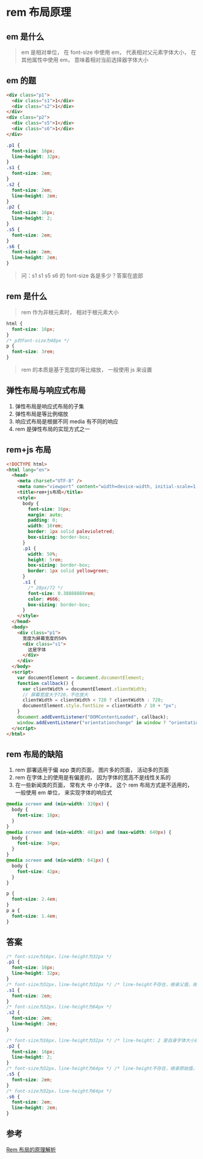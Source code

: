 # rem 布局原理

## em 是什么

> em 是相对单位， 在 font-size 中使用 em， 代表相对父元素字体大小， 在其他属性中使用 em， 意味着相对当前选择器字体大小

## em 的题

```html
<div class="p1">
  <div class="s1">1</div>
  <div class="s2">1</div>
</div>
<div class="p2">
  <div class="s5">1</div>
  <div class="s6">1</div>
</div>
```

```css
.p1 {
  font-size: 16px;
  line-height: 32px;
}
.s1 {
  font-size: 2em;
}
.s2 {
  font-size: 2em;
  line-height: 2em;
}
.p2 {
  font-size: 16px;
  line-height: 2;
}
.s5 {
  font-size: 2em;
}
.s6 {
  font-size: 2em;
  line-height: 2em;
}
```

> 问：s1 s1 s5 s6 的 font-size 各是多少？答案在底部

## rem 是什么

> rem 作为非根元素时， 相对于根元素大小

```css
html {
  font-size: 16px;
}
/* p的font-size为48px */
p {
  font-size: 3rem;
}
```

> rem 的本质是基于宽度的等比缩放， 一般使用 js 来设置

## 弹性布局与响应式布局

1. 弹性布局是响应式布局的子集
2. 弹性布局是等比例缩放
3. 响应式布局是根据不同 media 有不同的响应
4. rem 是弹性布局的实现方式之一

## rem+js 布局

```html
<!DOCTYPE html>
<html lang="en">
  <head>
    <meta charset="UTF-8" />
    <meta name="viewport" content="width=device-width, initial-scale=1, maximum-scale=1" />
    <title>rem+js布局</title>
    <style>
      body {
        font-size: 16px;
        margin: auto;
        padding: 0;
        width: 10rem;
        border: 1px solid palevioletred;
        box-sizing: border-box;
      }
      .p1 {
        width: 50%;
        height: 5rem;
        box-sizing: border-box;
        border: 1px solid yellowgreen;
      }
      .s1 {
        /* 28px/72 */
        font-size: 0.38888888rem;
        color: #666;
        box-sizing: border-box;
      }
    </style>
  </head>
  <body>
    <div class="p1">
      宽度为屏幕宽度的50%
      <div class="s1">
        这是字体
      </div>
    </div>
  </body>
  <script>
    var documentElement = document.documentElement;
    function callback() {
      var clientWidth = documentElement.clientWidth;
      // 屏幕宽度大于720，不在放大
      clientWidth = clientWidth < 720 ? clientWidth : 720;
      documentElement.style.fontSize = clientWidth / 10 + "px";
    }
    document.addEventListener("DOMContentLoaded", callback);
    window.addEventListener("orientationchange" in window ? "orientationchange" : "resize", callback);
  </script>
</html>
```

## rem 布局的缺陷

1. rem 部署适用于偏 app 类的页面， 图片多的页面， 活动多的页面
2. rem 在字体上的使用是有偏差的， 因为字体的宽高不是线性关系的
3. 在一些新闻类的页面， 常有大 中 小字体， 这个 rem 布局方式是不适用的， 一般使用 em 单位， 来实现字体的响应式

```css
@media screen and (min-width: 320px) {
  body {
    font-size: 18px;
  }
}
@media screen and (min-width: 481px) and (max-width: 640px) {
  body {
    font-size: 34px;
  }
}
@media screen and (min-width: 641px) {
  body {
    font-size: 42px;
  }
}

p {
  font-size: 2.4em;
}
p a {
  font-size: 1.4em;
}
```

## 答案

```css
/* font-size为16px，line-height为32px */
.p1 {
  font-size: 16px;
  line-height: 32px;
}
/* font-size为32px，line-height为32px */ /* line-height不存在，继承父值，继承32，32px */
.s1 {
  font-size: 2em;
}
/* font-size为32px，line-height为64px */
.s2 {
  font-size: 2em;
  line-height: 2em;
}

/* font-size为16px，line-height为32px */ /* line-height: 2 是自身字体大小的两倍*/
.p2 {
  font-size: 16px;
  line-height: 2;
}
/* font-size为32px，line-height为64px */ /* line-height不存在，继承原始值，继承2，是自身字体大小的两倍 */
.s5 {
  font-size: 2em;
}
/* font-size为32px，line-height为64px */
.s6 {
  font-size: 2em;
  line-height: 2em;
}
```

## 参考

[Rem 布局的原理解析](https://yanhaijing.com/css/2017/09/29/principle-of-rem-layout/)
